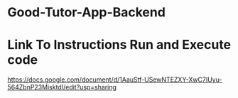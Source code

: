 # Good-Tutor-App-Backend
# Link To Instructions Run and Execute code
https://docs.google.com/document/d/1AauStf-USewNTEZXY-XwC7IUyu-564ZbnP23MisktdI/edit?usp=sharing
